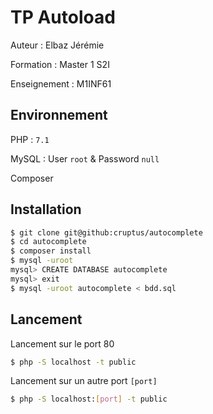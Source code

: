 # TP Autoload

Auteur : Elbaz Jérémie

Formation : Master 1 S2I
 
Enseignement : M1INF61

## Environnement 

PHP : `7.1`

MySQL : User `root` & Password `null`

Composer

## Installation

```bash
$ git clone git@github:cruptus/autocomplete
$ cd autocomplete
$ composer install
$ mysql -uroot
mysql> CREATE DATABASE autocomplete
mysql> exit
$ mysql -uroot autocomplete < bdd.sql
```

## Lancement 
Lancement sur le port 80
```bash
$ php -S localhost -t public
```
Lancement sur un autre port `[port]`
```bash
$ php -S localhost:[port] -t public
```